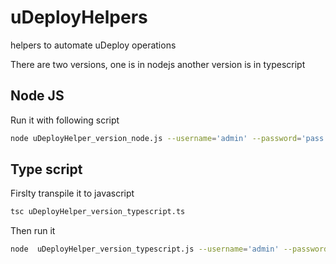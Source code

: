 # uDeployHelpers
helpers to automate uDeploy operations

There are two versions, one is in nodejs another version is in typescript

## Node JS
Run it with following script
```bash
node uDeployHelper_version_node.js --username='admin' --password='pass' --newVersion='1.1' --importIfNeeded=true
```
## Type script
Firslty transpile it to javascript
```bash
tsc uDeployHelper_version_typescript.ts
```

Then run it 
```bash
node  uDeployHelper_version_typescript.js --username='admin' --password='pass' --newVersion='1.1' --importIfNeeded=true
```
